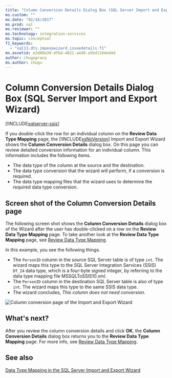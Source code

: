 ```yaml
---
title: "Column Conversion Details Dialog Box (SQL Server Import and Export Wizard) | Microsoft Docs"
ms.custom: ""
ms.date: "02/16/2017"
ms.prod: sql
ms.reviewer: ""
ms.technology: integration-services
ms.topic: conceptual
f1_keywords: 
  - "sql13.dts.impexpwizard.issuedetails.f1"
ms.assetid: e2d00a39-dfbd-4821-a4d8-a5bd1164ed4d
author: chugugrace
ms.author: chugu
---
```

# Column Conversion Details Dialog Box (SQL Server Import and Export Wizard)

[!INCLUDE[sqlserver-ssis](../../includes/applies-to-version/sqlserver-ssis.md)]


  If you double-click the row for an individual column on the **Review Data Type Mapping** page, the [!INCLUDE[ssNoVersion](../../includes/ssnoversion-md.md)] Import and Export Wizard shows the **Column Conversion Details** dialog box. On this page you can review detailed conversion information for an individual column. This information includes the following items.
-   The data type of the column at the source and the destination.
-   The data type conversion that the wizard will perform, if a conversion is required.
-   The data type mapping files that the wizard uses to determine the required data type conversion. 

## Screen shot of the Column Conversion Details page 
 The following screen shot shows the **Column Conversion Details** dialog box of the Wizard after the user has double-clicked on a row  on the **Review Data Type Mapping** page. To take another look at the **Review Data Type Mapping** page, see [Review Data Type Mapping](../../integration-services/import-export-data/review-data-type-mapping-sql-server-import-and-export-wizard.md).
 
In this example, you see the following things.
-   The `PersonID` column in the source SQL Server table is of type `int`. The wizard maps this type to the SQL Server Integration Services (SSIS) `DT_I4` data type, which is a four-byte signed integer, by referring to the data type mapping file MSSQLToSSIS10.xml.
-   The `PersonID` column in the destination SQL Server table is also of type `int`. The wizard maps this type to the same SSIS data type.
-   The wizard concludes, *This column does not need conversion*.
 
  
 ![Column conversion page of the Import and Export Wizard](../../integration-services/import-export-data/media/column-conversion.png "Column conversion page of the Import and Export Wizard") 
  
## What's next?  
 After you review the column conversion details and click **OK**, the **Column Conversion Details** dialog box returns you to the **Review Data Type Mapping** page. For more info, see [Review Data Type Mapping](../../integration-services/import-export-data/review-data-type-mapping-sql-server-import-and-export-wizard.md).  

## See also
[Data Type Mapping in the SQL Server Import and Export Wizard](../../integration-services/import-export-data/data-type-mapping-in-the-sql-server-import-and-export-wizard.md)
